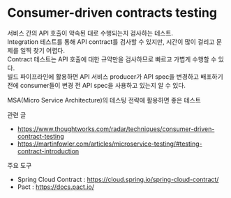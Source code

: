 # Consumer-driven contracts testing
서비스 간의 API 호출이 약속된 대로 수행되는지 검사하는 테스트.  
Integration 테스트를 통해 API contract를 검사할 수 있지만, 시간이 많이 걸리고 문제를 일찍 찾기 어렵다.  
Contract 테스트는 API 호출에 대한 규약만을 검사하므로 빠르고 가볍게 수행할 수 있다.  
빌드 파이프라인에 활용하면 API 서비스 producer가 API spec을 변경하고 배포하기 전에 consumer들이 변경 전 API spec을 사용하고 있는지 알 수 있다.  

MSA(Micro Service Architecture)의 테스팅 전략에 활용하면 좋은 테스트

관련 글
* https://www.thoughtworks.com/radar/techniques/consumer-driven-contract-testing
* https://martinfowler.com/articles/microservice-testing/#testing-contract-introduction

주요 도구
* Spring Cloud Contract : https://cloud.spring.io/spring-cloud-contract/
* Pact : https://docs.pact.io/

